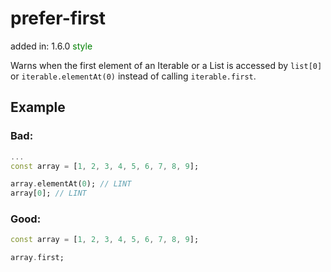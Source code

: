 # prefer-first
added in: 1.6.0 <span style="color: green">style</span>

Warns when the first element of an Iterable or a List is accessed by `list[0]` or `iterable.elementAt(0)` instead of calling `iterable.first`.

## Example
### Bad:
```dart
...
const array = [1, 2, 3, 4, 5, 6, 7, 8, 9];

array.elementAt(0); // LINT
array[0]; // LINT
```

### Good:
```dart
const array = [1, 2, 3, 4, 5, 6, 7, 8, 9];

array.first;
```
